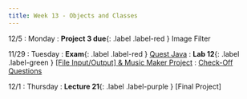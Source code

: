 ```yaml
---
title: Week 13 - Objects and Classes
---
```


12/5
: Monday
: **Project 3 due**{: .label .label-red } Image Filter

11/29
: Tuesday
: **Exam**{: .label .label-red } [Quest Java](#)
: **Lab 12**{: .label .label-green } [[File Input/Output] & Music Maker Project](#)
  : [Check-Off Questions](https://cs151.org/lab/)

12/1
: Thursday
: **Lecture 21**{: .label .label-purple } [Final Project]